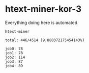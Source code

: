 # htext-miner-kor-3

Everything doing here is automated.

```
htext-miner

total: 446/4514 (9.880372175454143%)

job0: 78
job1: 78
job2: 114
job3: 87
job4: 89
```